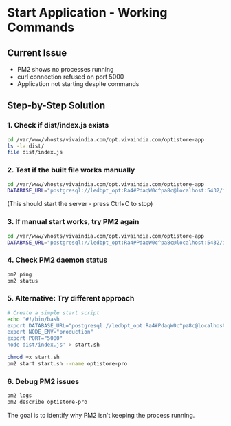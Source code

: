 # Start Application - Working Commands

## Current Issue
- PM2 shows no processes running
- curl connection refused on port 5000
- Application not starting despite commands

## Step-by-Step Solution

### 1. Check if dist/index.js exists
```bash
cd /var/www/vhosts/vivaindia.com/opt.vivaindia.com/optistore-app
ls -la dist/
file dist/index.js
```

### 2. Test if the built file works manually
```bash
cd /var/www/vhosts/vivaindia.com/opt.vivaindia.com/optistore-app
DATABASE_URL="postgresql://ledbpt_opt:Ra4#PdaqW0c^pa8c@localhost:5432/ieopt" NODE_ENV="production" PORT="5000" node dist/index.js
```
(This should start the server - press Ctrl+C to stop)

### 3. If manual start works, try PM2 again
```bash
cd /var/www/vhosts/vivaindia.com/opt.vivaindia.com/optistore-app
DATABASE_URL="postgresql://ledbpt_opt:Ra4#PdaqW0c^pa8c@localhost:5432/ieopt" NODE_ENV="production" PORT="5000" pm2 start dist/index.js --name optistore-pro
```

### 4. Check PM2 daemon status
```bash
pm2 ping
pm2 status
```

### 5. Alternative: Try different approach
```bash
# Create a simple start script
echo '#!/bin/bash
export DATABASE_URL="postgresql://ledbpt_opt:Ra4#PdaqW0c^pa8c@localhost:5432/ieopt"
export NODE_ENV="production"
export PORT="5000"
node dist/index.js' > start.sh

chmod +x start.sh
pm2 start start.sh --name optistore-pro
```

### 6. Debug PM2 issues
```bash
pm2 logs
pm2 describe optistore-pro
```

The goal is to identify why PM2 isn't keeping the process running.